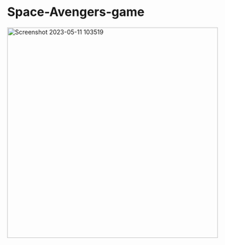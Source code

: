 # Space-Avengers-game
<img width="488" alt="Screenshot 2023-05-11 103519" src="https://github.com/devbabbar7/Space-Avengers-game/assets/77525647/e9155314-9ffb-4d8d-a57d-42f94e59b3a9">

